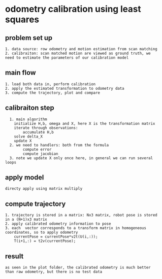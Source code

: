 # odometry calibration using least squares

## problem set up
    1. data source: row odometry and motion estimation from scan matching
    2. calibraiton: scan matched motion are viewed as ground truth, we need to estimate the parameters of our calibration model 

## main flow
    1. load both data in, perform calibration 
    2. apply the estimated transformation to odometry data
    3. compute the trajectory, plot and compare

## calibraiton step
      1. main algorithm
        initialize H,b, omega and X, here X is the transformation matrix
        iterate through observations:
            accumulate H,b
        solve delta_X
        update X
      2. we need to handlers: both from the formula
            compute error
            compute jacobian
      3. note we update X only once here, in general we can run several loops

## apply model
    directy apply using matrix multiply

## compute trajectory
    1. trajectory is stored in a matrix: Nx3 matrix, robot pose is stored in a (N+1)x3 matrix
    2. apply calibrated odometry information to pose 
    3. each  vector corresponds to a transform matrix in homogeneous coordinates, so to apply odometry
        currentPose = currentPose*v2t(U(i,:));
        T(i+1,:) = t2v(currentPose);

## result
    as seen in the plot folder, the calibrated odometry is much better than raw odometry, but there is no test data